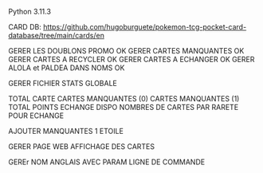 Python 3.11.3

CARD DB: https://github.com/hugoburguete/pokemon-tcg-pocket-card-database/tree/main/cards/en

GERER LES DOUBLONS PROMO OK
GERER CARTES MANQUANTES OK
GERER CARTES A RECYCLER OK
GERER CARTES A ECHANGER OK
GERER ALOLA et PALDEA DANS NOMS OK

GERER FICHIER STATS GLOBALE

TOTAL CARTE
CARTES MANQUANTES (0)
CARTES MANQUANTES (1)
TOTAL POINTS ECHANGE DISPO
NOMBRES DE CARTES PAR RARETE POUR ECHANGE


AJOUTER MANQUANTES 1 ETOILE


GERER PAGE WEB AFFICHAGE DES CARTES

GEREr NOM ANGLAIS AVEC PARAM LIGNE DE COMMANDE
